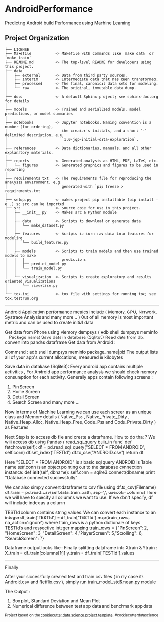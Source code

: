 AndroidPerformance
==============================

Predicting Android build Performance using Machine Learning

Project Organization
------------

    ├── LICENSE
    ├── Makefile           <- Makefile with commands like `make data` or `make train`
    ├── README.md          <- The top-level README for developers using this project.
    ├── data
    │   ├── external       <- Data from third party sources.
    │   ├── interim        <- Intermediate data that has been transformed.
    │   ├── processed      <- The final, canonical data sets for modeling.
    │   └── raw            <- The original, immutable data dump.
    │
    ├── docs               <- A default Sphinx project; see sphinx-doc.org for details
    │
    ├── models             <- Trained and serialized models, model predictions, or model summaries
    │
    ├── notebooks          <- Jupyter notebooks. Naming convention is a number (for ordering),
    │                         the creator's initials, and a short `-` delimited description, e.g.
    │                         `1.0-jqp-initial-data-exploration`.
    │
    ├── references         <- Data dictionaries, manuals, and all other explanatory materials.
    │
    ├── reports            <- Generated analysis as HTML, PDF, LaTeX, etc.
    │   └── figures        <- Generated graphics and figures to be used in reporting
    │
    ├── requirements.txt   <- The requirements file for reproducing the analysis environment, e.g.
    │                         generated with `pip freeze > requirements.txt`
    │
    ├── setup.py           <- makes project pip installable (pip install -e .) so src can be imported
    ├── src                <- Source code for use in this project.
    │   ├── __init__.py    <- Makes src a Python module
    │   │
    │   ├── data           <- Scripts to download or generate data
    │   │   └── make_dataset.py
    │   │
    │   ├── features       <- Scripts to turn raw data into features for modeling
    │   │   └── build_features.py
    │   │
    │   ├── models         <- Scripts to train models and then use trained models to make
    │   │   │                 predictions
    │   │   ├── predict_model.py
    │   │   └── train_model.py
    │   │
    │   └── visualization  <- Scripts to create exploratory and results oriented visualizations
    │       └── visualize.py
    │
    └── tox.ini            <- tox file with settings for running tox; see tox.testrun.org


--------

Android Application performance metrics include ( Memory, CPU, Network, Systrace Analysis and many more .. ) Out of all memory is most important metric and can be used to create initial data

Get data from Phone using Memory dumpsys ( Adb shell dumpsys meminfo --Package name)
Save data in database (Sqlite3)
Read data from db, convert into pandas dataframe
Get data from Android :

Command : adb shell dumpsys meminfo package_name|pid
The output lists all of your app's current allocations, measured in kilobytes

Save data in database (Sqlite3):
Every android app contains multiple activities , For Android app performance analysis we should check memory consumption for each activity. Generally apps contain following screens :
1. Pin Screen 
2. Home Screen 
3. Detail Screen
4. Search Screen
and many more ...

Now in terms of Machine Learning we can use each screen as an unique class and Memory details ( Native_Pss , Native_Private_Dirty , Native_Heap_Alloc, Native_Heap_Free, Code_Pss and Code_Private_Dirty ) as Features

Next Step is to access db file and create a dataframe. How to do that ?
We will access db using Pandas ( read_sql_query built_in func)
def fetchrows(self):
    df = pd.read_sql_query("SELECT * FROM ANDROID", self.conn)
    df.set_index('TESTId')
    df.to_csv("ANDROID.csv")
    return df

Here "SELECT * FROM ANDROID" is a basic sql query
ANDROID is Table name
self.conn is an object pointing out to the database connection instance:
def __init__(self, dbname):
    self.conn = sqlite3.connect(dbname)
    print "Database connected successfully"

We can also simply convert dataframe to csv file using df.to_csv(Filename)
df_train = pd.read_csv(self.data_train_path, sep=',', usecols=columns)
Here we will have to specify all columns we want to use. If we don't specify, df will include index as a column

TESTId column contains string values. We can convert each instance to an integer
df_train['TESTId'] = df_train['TESTId'].map(train_rows, na_action='ignore') where train_rows
is a python dictionary of keys TESTId's and respective integer mapping
train_rows = {"PinScreen": 2, "HomeScreen": 3, "DetailScreen": 4,"PlayerScreen": 5,"Scrolling": 6, "SearchScreen": 7}

Dataframe output looks like :
Finally splitting dataframe into Xtrain & Ytrain :
X_train = df_train[columns[1:]]
y_train = df_train['TESTId'].values

--------

Finally 

After your siccessfully created test and train csv files ( in my case its Android.csv and Netflix.csv ), simply run train_model_std&mean.py module

The Output :
1. Box plot, Standard Deviation and Mean Plot
2. Numerical difference between test app data and benchmark app data 

<p><small>Project based on the <a target="_blank" href="https://drivendata.github.io/cookiecutter-data-science/">cookiecutter data science project template</a>. #cookiecutterdatascience</small></p>
